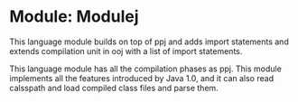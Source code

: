 # Module: Modulej

This language module builds on top of ppj and adds import statements and
extends compilation unit in ooj with a list of import statements.

This language module has all the compilation phases as ppj. This module
implements all the features introduced by Java 1.0, and it can also read
calsspath and load compiled class files and parse them.
